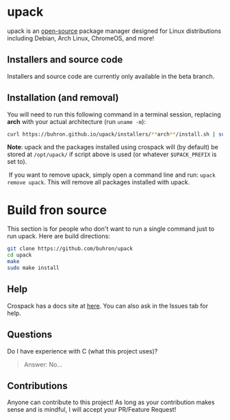 # upack
upack is an [open-source](https://github.com/buhron/upack/#) package manager designed for Linux distributions including Debian, Arch Linux, ChromeOS, and more!
## Installers and source code          
Installers and source code are currently only available in the beta branch.
## Installation (and removal)
You will need to run this following command in a terminal session, replacing **arch** with your actual architecture (run `uname -m`):

```bash
curl https://buhron.github.io/upack/installers/**arch**/install.sh | sudo $SHELL
```

**Note**: upack and the packages installed using crospack will (by default) be stored at `/opt/upack/` if script above is used (or whatever `$UPACK_PREFIX` is set to).

​​
If you want to remove upack, simply open a command line and run: `upack remove upack`. This will remove all packages installed with upack.
# Build fron source
This section is for people who don't want to run a single command just to run upack. Here are build directions:
```sh
git clone https://github.com/buhron/upack
cd upack
make
sudo make install
```
## Help
Crospack has a docs site at [here](https://buhron.github.io/upack-doc/). You can also ask in the Issues tab for help.<br>
## Questions
Do I have experience with C (what this project uses)?
> Answer: No...
## Contributions
Anyone can contribute to this project! As long as your contribution makes sense and is mindful, I will accept your PR/Feature Request!
